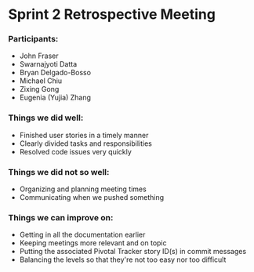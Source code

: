 # Sprint 2 Retrospective Meeting

### Participants: 
- John Fraser
- Swarnajyoti Datta
- Bryan Delgado-Bosso
- Michael Chiu
- Zixing Gong
- Eugenia (Yujia) Zhang 

### Things we did well:
- Finished user stories in a timely manner
- Clearly divided tasks and responsibilities
- Resolved code issues very quickly

### Things we did not so well:
- Organizing and planning meeting times
- Communicating when we pushed something

### Things we can improve on:
- Getting in all the documentation earlier
- Keeping meetings more relevant and on topic
- Putting the associated Pivotal Tracker story ID(s) in commit messages
- Balancing the levels so that they're not too easy nor too difficult
